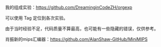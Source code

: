 我的组成实验：https://github.com/DreaminginCodeZH/orgexp

可以使用 Tag 定位到各次实验。

由于当时经验不足，代码质量不算最高，也可能有一些隐藏的错误，仅供参考。

肖振新的mips汇编器：https://github.com/AlanShaw-GitHub/MiniMIPS
